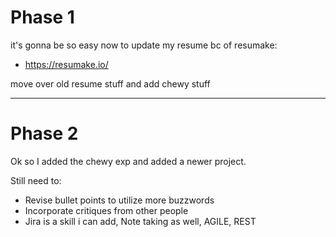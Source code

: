 # Phase 1

it's gonna be so easy now to update my resume bc of resumake:
- https://resumake.io/

move over old resume stuff and add chewy stuff

---

# Phase 2

Ok so I added the chewy exp and added a newer project.

Still need to:
- Revise bullet points to utilize more buzzwords
- Incorporate critiques from other people
- Jira is a skill i can add, Note taking as well, AGILE, REST